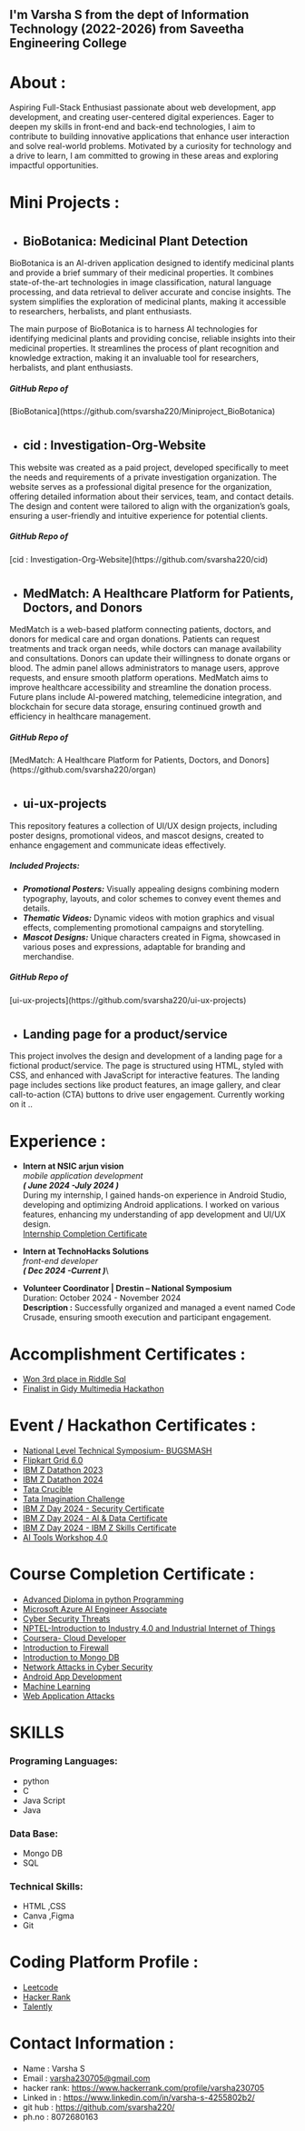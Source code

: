 <h2>I'm Varsha S from the dept of Information Technology (2022-2026) from Saveetha Engineering College</h2>

# About :

Aspiring Full-Stack Enthusiast passionate about web development, app development, and creating user-centered digital experiences. Eager to deepen my skills in front-end and back-end technologies, I aim to contribute to building innovative applications that enhance user interaction and solve real-world problems. Motivated by a curiosity for technology and a drive to learn, I am committed to growing in these areas and exploring impactful opportunities.

# Mini Projects :

* # <h2>BioBotanica: Medicinal Plant Detection</h2>

BioBotanica is an AI-driven application designed to identify medicinal plants and provide a brief summary of their medicinal properties. It combines state-of-the-art technologies in image classification, natural language processing, and data retrieval to deliver accurate and concise insights. The system simplifies the exploration of medicinal plants, making it accessible to researchers, herbalists, and plant enthusiasts.

The main purpose of BioBotanica is to harness AI technologies for identifying medicinal plants and providing concise, reliable insights into their medicinal properties. It streamlines the process of plant recognition and knowledge extraction, making it an invaluable tool for researchers, herbalists, and plant enthusiasts.

<h5>GitHub Repo of </h5>[BioBotanica](https://github.com/svarsha220/Miniproject_BioBotanica)

* # <h2>cid : Investigation-Org-Website</h2>

This website was created as a paid project, developed specifically to meet the needs and requirements of a private investigation organization. The website serves as a professional digital presence for the organization, offering detailed information about their services, team, and contact details. The design and content were tailored to align with the organization’s goals, ensuring a user-friendly and intuitive experience for potential clients.

<h5>GitHub Repo of </h5>[cid : Investigation-Org-Website](https://github.com/svarsha220/cid)

* # <h2>MedMatch: A Healthcare Platform for Patients, Doctors, and Donors</h2>

MedMatch is a web-based platform connecting patients, doctors, and donors for medical care and organ donations. Patients can request treatments and track organ needs, while doctors can manage availability and consultations. Donors can update their willingness to donate organs or blood. The admin panel allows administrators to manage users, approve requests, and ensure smooth platform operations. MedMatch aims to improve healthcare accessibility and streamline the donation process. Future plans include AI-powered matching, telemedicine integration, and blockchain for secure data storage, ensuring continued growth and efficiency in healthcare management.

<h5>GitHub Repo of </h5>[MedMatch: A Healthcare Platform for Patients, Doctors, and Donors](https://github.com/svarsha220/organ)

* # <h2>ui-ux-projects</h2>

This repository features a collection of UI/UX design projects, including poster designs, promotional videos, and mascot designs, created to enhance engagement and communicate ideas effectively.

<h5>Included Projects:</h5>

* ***Promotional Posters:*** Visually appealing designs combining modern typography, layouts, and color schemes to convey event themes and details.
* ***Thematic Videos:*** Dynamic videos with motion graphics and visual effects, complementing promotional campaigns and storytelling.
* ***Mascot Designs:*** Unique characters created in Figma, showcased in various poses and expressions, adaptable for branding and merchandise.

<h5>GitHub Repo of </h5>[ui-ux-projects](https://github.com/svarsha220/ui-ux-projects)

* # <h2>Landing page for a product/service </h2>

This project involves the design and development of a landing page for a fictional product/service. The page is structured using HTML, styled with CSS, and enhanced with JavaScript for interactive features. The landing page includes sections like product features, an image gallery, and clear call-to-action (CTA) buttons to drive user engagement.
Currently working on it ..

# Experience :

* **Intern at NSIC arjun vision**\
   _mobile application development_\
    ***( June 2024 -July 2024 )***\
   During my internship, I gained hands-on experience in Android Studio, developing and optimizing Android applications. I worked on various features, enhancing my understanding of app development and UI/UX design.\
  [Internship Completion Certificate](certificate/appDev-internship.png)

* **Intern at TechnoHacks Solutions**\
   _front-end developer_\
    ***( Dec 2024 -Current )***\
  
* **Volunteer Coordinator | Drestin – National Symposium**\
   Duration: October 2024 - November 2024\
   **Description :** Successfully organized and managed a event named Code Crusade, ensuring smooth execution and participant engagement.

# Accomplishment Certificates :

* [Won 3rd place in Riddle Sql](certificate/accomplishment/sqlriddle.jpg)
* [Finalist in Gidy Multimedia Hackathon](certificate/accomplishment/gidy.jpg)

# Event / Hackathon Certificates :

* [National Level Technical Symposium- BUGSMASH ](certificate/Events/bugsmach.jpg)
* [Flipkart Grid 6.0](certificate/Events/flipkart.png)
* [IBM Z Datathon 2023](certificate/Events/ibm2023.png)
* [IBM Z Datathon 2024](certificate/Events/ibm2024.png)
* [Tata Crucible](certificate/Events/tatacrucible.png)
* [Tata Imagination Challenge](certificate/Events/tataimagination.png)
* [IBM Z Day 2024 - Security Certificate](certificate/course/Security.png)
* [IBM Z Day 2024 - AI & Data Certificate](certificate/course/Data&AI.png)
* [IBM Z Day 2024 - IBM Z Skills Certificate](certificate/course/IbmZSkills.png)
* [AI Tools Workshop 4.0](certificate/Events/ai-tools.png)

# Course Completion Certificate :

* [Advanced Diploma in python Programming](certificate/course/addp.jpg)
* [Microsoft Azure AI Engineer Associate](certificate/course/azure.jpg)
* [Cyber Security Threats](certificate/course/cs_threat.png)
* [NPTEL-Introduction to Industry 4.0 and Industrial Internet of Things](certificate/course/Introduction_to_Industry_4.0_and_Industrial_Internet_of_Things.pdf)
* [Coursera- Cloud Developer](certificate/course/google_cloud.pdf)
* [Introduction to Firewall](certificate/course/intro_to_firewall.png)
* [Introduction to Mongo DB ](certificate/course/intro_to_mongo-db.pdf)
* [Network Attacks in Cyber Security](certificate/course/network_attack.png)
* [Android App Development](certificate/course/mad_certificate.pdf)
* [Machine Learning](certificate/course/ml_certificate.pdf)
* [Web Application Attacks](certificate/course/web_application_attacks.png)

 # SKILLS
 
 <h3>Programing Languages:</h3>
 
 * python 
 * C
 * Java Script
 * Java
 
 <h3>Data Base:</h3>
 
 * Mongo DB
 * SQL
 
 <h3>Technical Skills:</h3>
 
 * HTML ,CSS
 * Canva ,Figma
 * Git
   
# Coding Platform Profile :
* [Leetcode](https://leetcode.com/u/Svarsha_23/)
* [Hacker Rank ](https://www.hackerrank.com/profile/varsha230705)
* [Talently](https://lms.talentely.com/in/2a1de021-abf9-49c0-a288-e833ba56626d)

 # Contact Information :

* Name : Varsha S
* Email : varsha230705@gmail.com
* hacker rank: https://www.hackerrank.com/profile/varsha230705
* Linked in : https://www.linkedin.com/in/varsha-s-4255802b2/
* git hub : https://github.com/svarsha220/
* ph.no : 8072680163

  
  

  


  
